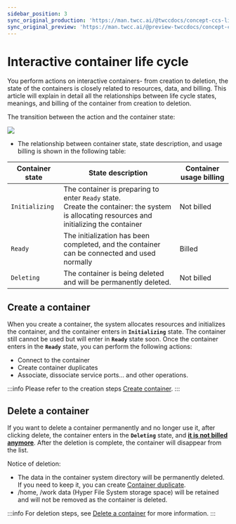 ```yaml
---
sidebar_position: 3
sync_original_production: 'https://man.twcc.ai/@twccdocs/concept-ccs-lifecycle-en'
sync_original_preview: 'https://man.twcc.ai/@preview-twccdocs/concept-ccs-lifecycle-en'
---
```


# Interactive container life cycle

You perform actions on interactive containers- from creation to deletion, the state of the containers is closely related to resources, data, and billing. This article will explain in detail all the relationships between life cycle states, meanings, and billing of the container from creation to deletion.

The transition between the action and the container state:

![](https://cos.twcc.ai/SYS-MANUAL/uploads/upload_b6d8c43ef53810887b5d5fc25b6f3baa.png)


- The relationship between container state, state description, and usage billing is shown in the following table:

| Container state | State description |Container usage billing | 
| -------- | -------- | -------- |
| `Initializing`     | The container is preparing to enter `Ready` state.<br/> Create the container: the system is allocating resources and initializing the container<br/>| Not billed     | 
| `Ready`     | The initialization has been completed, and the container can be connected and used normally|Billed     | 
| `Deleting`     | The container is being deleted and will be permanently deleted.|Not billed         | 


## Create a container

When you create a container, the system allocates resources and initializes the container, and the container enters in **`Initializing`** state. The container still cannot be used but will enter in **`Ready`** state  soon. Once 
the container enters in the **`Ready`** state, you can perform the following actions:

- <i class="fa fa-check" aria-hidden="true"></i> Connect to the container
- <i class="fa fa-check" aria-hidden="true"></i> Create container duplicates
- <i class="fa fa-check" aria-hidden="true"></i> Associate, dissociate service ports... and other operations.

:::info
Please refer to the creation steps [<ins>Create container</ins>](/@twccdocs/guide-ccs-create-en).
:::


## Delete a container

If you want to delete a container permanently and no longer use it, after clicking delete, the container enters in the **`Deleting`** state, and <ins>**it is not billed anymore**</ins>. After the deletion is complete, the container will disappear from the list.

Notice of deletion:
- The data in the container system directory will be permanently deleted. If you need to keep it, you can create [Container duplicate](https://man.twcc.ai/@twccdocs/guide-ccs-duplicate-en).
- /home, /work data (Hyper File System storage space) will be retained and will not be removed as the container is deleted.

:::info
For deletion steps, see [<ins>Delete a container</ins>](/@twccdocs/guide-ccs-manage-en) for more information.
:::